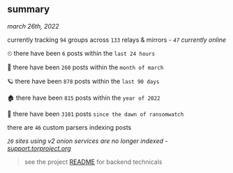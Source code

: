 
## summary
_march 26th, 2022_

currently tracking `94` groups across `133` relays & mirrors - _`47` currently online_

⏲ there have been `6` posts within the `last 24 hours`

🦈 there have been `260` posts within the `month of march`

🪐 there have been `878` posts within the `last 90 days`

🏚 there have been `815` posts within the `year of 2022`

🦕 there have been `3101` posts `since the dawn of ransomwatch`

there are `46` custom parsers indexing posts

_`20` sites using v2 onion services are no longer indexed - [support.torproject.org](https://support.torproject.org/onionservices/v2-deprecation/)_

> see the project [README](https://github.com/thetanz/ransomwatch#ransomwatch--) for backend technicals
